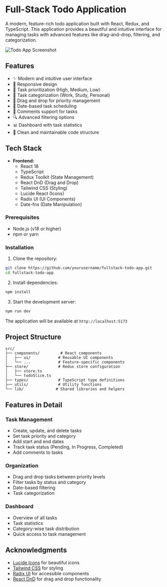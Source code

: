 # Full-Stack Todo Application

A modern, feature-rich todo application built with React, Redux, and TypeScript. This application provides a beautiful and intuitive interface for managing tasks with advanced features like drag-and-drop, filtering, and categorization.

![Todo App Screenshot](https://imgur.com/a/G4p0zWn)

## Features

- ✨ Modern and intuitive user interface
- 📱 Responsive design
- 🎯 Task prioritization (High, Medium, Low)
- 📂 Task categorization (Work, Study, Personal)
- 🔄 Drag and drop for priority management
- 📅 Date-based task scheduling
- 💬 Comments support for tasks
- 🔍 Advanced filtering options
- 📊 Dashboard with task statistics
- 🎨 Clean and maintainable code structure

## Tech Stack

- **Frontend:**
  - React 18
  - TypeScript
  - Redux Toolkit (State Management)
  - React DnD (Drag and Drop)
  - Tailwind CSS (Styling)
  - Lucide React (Icons)
  - Radix UI (UI Components)
  - Date-fns (Date Manipulation)

### Prerequisites

- Node.js (v18 or higher)
- npm or yarn

### Installation

1. Clone the repository:
```bash
git clone https://github.com/yourusername/fullstack-todo-app.git
cd fullstack-todo-app
```

2. Install dependencies:
```bash
npm install
```

3. Start the development server:
```bash
npm run dev
```

The application will be available at `http://localhost:5173`

## Project Structure

```
src/
├── components/         # React components
│   ├── ui/            # Reusable UI components
│   └── ...            # Feature-specific components
├── store/             # Redux store configuration
│   ├── store.ts
│   └── todoSlice.ts
├── types/             # TypeScript type definitions
├── utils/             # Utility functions
└── lib/              # Shared libraries and helpers
```

## Features in Detail

### Task Management
- Create, update, and delete tasks
- Set task priority and category
- Add start and end dates
- Track task status (Pending, In Progress, Completed)
- Add comments to tasks

### Organization
- Drag and drop tasks between priority levels
- Filter tasks by status and category
- Date-based filtering
- Task categorization

### Dashboard
- Overview of all tasks
- Task statistics
- Category-wise task distribution
- Quick access to task management

## Acknowledgments

- [Lucide Icons](https://lucide.dev/) for beautiful icons
- [Tailwind CSS](https://tailwindcss.com/) for styling
- [Radix UI](https://www.radix-ui.com/) for accessible components
- [React DnD](https://react-dnd.github.io/react-dnd/) for drag and drop functionality